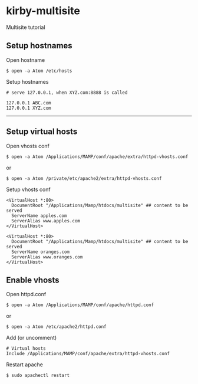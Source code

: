 # kirby-multisite

Multisite tutorial

## Setup hostnames

Open hostname

```shell
$ open -a Atom /etc/hosts
```

Setup hostnames

```
# serve 127.0.0.1, when XYZ.com:8888 is called

127.0.0.1 ABC.com
127.0.0.1 XYZ.com
```

***

## Setup virtual hosts

Open vhosts conf

```shell
$ open -a Atom /Applications/MAMP/conf/apache/extra/httpd-vhosts.conf
```
or
```
$ open -a Atom /private/etc/apache2/extra/httpd-vhosts.conf
```

Setup vhosts conf

```
<VirtualHost *:80>
  DocumentRoot "/Applications/Mamp/htdocs/multisite" ## content to be served
  ServerName apples.com
  ServerAlias www.apples.com
</VirtualHost>

<VirtualHost *:80>
  DocumentRoot "/Applications/Mamp/htdocs/multisite" ## content to be served
  ServerName oranges.com
  ServerAlias www.oranges.com
</VirtualHost>
```

## Enable vhosts

Open httpd.conf

```
$ open -a Atom /Applications/MAMP/conf/apache/httpd.conf
```
or
```
$ open -a Atom /etc/apache2/httpd.conf
```

Add (or uncomment)

```
# Virtual hosts
Include /Applications/MAMP/conf/apache/extra/httpd-vhosts.conf
```

Restart apache

```
$ sudo apachectl restart
```
